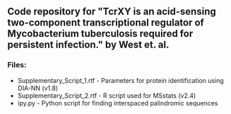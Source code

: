 ## Code repository for "TcrXY is an acid-sensing two-component transcriptional regulator of Mycobacterium tuberculosis required for persistent infection." by West et. al.

### Files:
* Supplementary_Script_1.rtf - Parameters for protein identification using DIA-NN (v1.8)
* Supplementary_Script_2.rtf - R script used for MSstats (v2.4)
* ipy.py - Python script for finding interspaced palindromic sequences